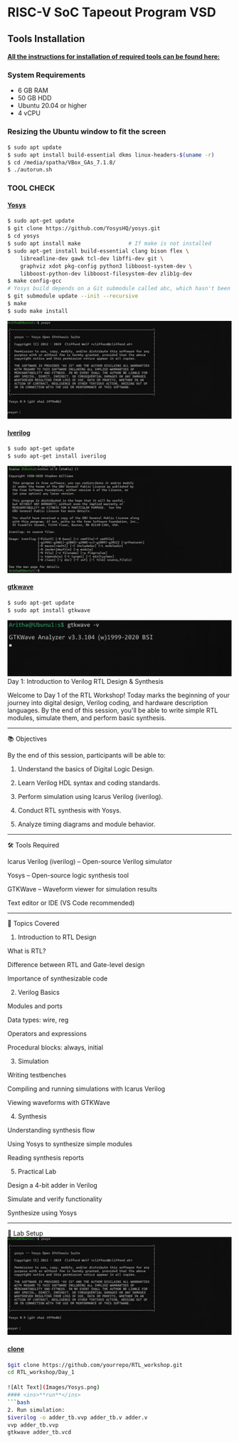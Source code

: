# RISC-V  SoC Tapeout Program VSD

## Tools Installation

#### <ins>All the instructions for installation of required tools can be found here:</ins>

### **System Requirements**
- 6 GB RAM
- 50 GB HDD
- Ubuntu 20.04 or higher
- 4 vCPU

### **Resizing the Ubuntu window to fit the screen**
```bash
$ sudo apt update
$ sudo apt install build-essential dkms linux-headers-$(uname -r)
$ cd /media/spatha/VBox_GAs_7.1.8/
$ ./autorun.sh
```

### **TOOL CHECK**

#### <ins>**Yosys**</ins>
```bash
$ sudo apt-get update
$ git clone https://github.com/YosysHQ/yosys.git
$ cd yosys
$ sudo apt install make               # If make is not installed
$ sudo apt-get install build-essential clang bison flex \
    libreadline-dev gawk tcl-dev libffi-dev git \
    graphviz xdot pkg-config python3 libboost-system-dev \
    libboost-python-dev libboost-filesystem-dev zlib1g-dev
$ make config-gcc
# Yosys build depends on a Git submodule called abc, which hasn't been initialized yet. You need to run the following command before running make
$ git submodule update --init --recursive
$ make 
$ sudo make install
```
![Alt Text](Images/Yosys.png)

#### <ins>**Iverilog**</ins>
```bash
$ sudo apt-get update
$ sudo apt-get install iverilog
```
![Alt Text](Images/Iverilog.png)

#### <ins>**gtkwave**</ins>
```bash
$ sudo apt-get update
$ sudo apt install gtkwave
```
![Alt Text](Images/Gtkwave.png)
Day 1: Introduction to Verilog RTL Design & Synthesis

Welcome to Day 1 of the RTL Workshop! Today marks the beginning of your journey into digital design, Verilog coding, and hardware description languages. By the end of this session, you'll be able to write simple RTL modules, simulate them, and perform basic synthesis.


---

📚 Objectives

By the end of this session, participants will be able to:

1. Understand the basics of Digital Logic Design.


2. Learn Verilog HDL syntax and coding standards.


3. Perform simulation using Icarus Verilog (iverilog).


4. Conduct RTL synthesis with Yosys.


5. Analyze timing diagrams and module behavior.




---

🛠 Tools Required

Icarus Verilog (iverilog) – Open-source Verilog simulator

Yosys – Open-source logic synthesis tool

GTKWave – Waveform viewer for simulation results

Text editor or IDE (VS Code recommended)



---

📖 Topics Covered

1. Introduction to RTL Design

What is RTL?

Difference between RTL and Gate-level design

Importance of synthesizable code



2. Verilog Basics

Modules and ports

Data types: wire, reg

Operators and expressions

Procedural blocks: always, initial



3. Simulation

Writing testbenches

Compiling and running simulations with Icarus Verilog

Viewing waveforms with GTKWave



4. Synthesis

Understanding synthesis flow

Using Yosys to synthesize simple modules

Reading synthesis reports



5. Practical Lab

Design a 4-bit adder in Verilog

Simulate and verify functionality

Synthesize using Yosys





---

📂 Lab Setup
![Alt Text](Images/Yosys.png)
#### <ins>**clone**</ins>
```bash
$git clone https://github.com/yourrepo/RTL_workshop.git
cd RTL_workshop/Day_1

![Alt Text](Images/Yosys.png)
#### <ins>**run**</ins>
```bash
2. Run simulation:
$iverilog -o adder_tb.vvp adder_tb.v adder.v
vvp adder_tb.vvp
gtkwave adder_tb.vcd






